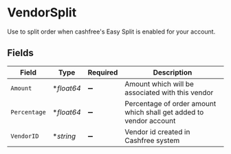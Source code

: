 # VendorSplit

Use to split order when cashfree's Easy Split is enabled for your account.


## Fields

| Field                                                              | Type                                                               | Required                                                           | Description                                                        |
| ------------------------------------------------------------------ | ------------------------------------------------------------------ | ------------------------------------------------------------------ | ------------------------------------------------------------------ |
| `Amount`                                                           | **float64*                                                         | :heavy_minus_sign:                                                 | Amount which will be associated with this vendor                   |
| `Percentage`                                                       | **float64*                                                         | :heavy_minus_sign:                                                 | Percentage of order amount which shall get added to vendor account |
| `VendorID`                                                         | **string*                                                          | :heavy_minus_sign:                                                 | Vendor id created in Cashfree system                               |